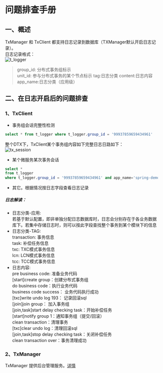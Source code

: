 # 问题排查手册

## 一、概述
TxManager 和 TxClient 都支持日志记录到数据库（TXManager默认开启日志记录）。  
日志记录格式：  
![t_logger](/img/t_logger.png)

>group_id: 分布式事务组标示  
>unit_id: 参与分布式事务的某个节点标示
>tag:日志分类
>content:日志内容
>app_name:日志分类（应用级）

## 二、在日志开启后的问题排查

### 1、TxClient  
* 事务组会话完整性检测
```sql
select * from t_logger where t_logger.group_id = '99937859659434961'
```
整个DTX下，TxClient某个事务组内容如下完整日志日路如下：  
![tx_session](/img/tx_session.png)
 
* 某个微服务某次事务会话
```sql
select * 
from t_logger 
where t_logger.group_id = '99937859659434961' and app_name='spring-demo-d'
```

* 其它。根据情况按日志字段查看日志记录


##### 日志解读：
 * 日志分类-应用:  
  若基于默认配置，即非单独分配日志数据库时，日志会分别存在于各业务数据库下。若集中存储日志时，则可以按此字段查找整个事务到某个模块下的信息
 * 日志分类-TAG:  
 transaction: 事务信息  
 task: 补偿任务信息  
 txc: TXC模式事务信息  
 lcn: LCN模式事务信息  
 tcc: TCC模式事务信息  
 * 日志内容:  
 pre business code: 准备业务代码  
 [start]create group：创建分布式事务组  
 do business code：执行业务代码  
 business code success： 业务代码执行成功  
 [txc]write undo log 193： 记录回滚sql  
 [join]join group： 加入事务组  
 [join,task]start delay checking task：开始补偿任务  
 [start]notify group 1：通知事务组（提交/回滚）  
 clean transaction：清理事务  
 [txc]clear undo log：清理回滚sql  
 [join,task]stop delay checking task：关闭补偿任务  
 clean transaction over：事务清理成功  
 
 
### 2、TxManager
TxManager 提供后台管理服务。[详情](manageradmin.html)